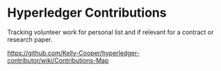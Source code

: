 # Hyperledger Contributions

Tracking volunteer work for personal list and if relevant for a contract or research paper.


<https://github.com/Kelly-Cooper/hyperledger-contributor/wiki/Contributions-Map>


